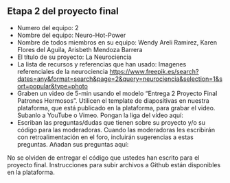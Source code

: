 ## Etapa 2 del proyecto final

- Numero del equipo: 2
- Nombre del equipo: Neuro-Hot-Power
- Nombre de todos miembros en su equipo: Wendy Areli Ramirez, Karen Flores del Aguila, Arisbeth Mendoza Barrera
- El título de su proyecto: La Neurociencia
- La lista de recursos y referencias que han usado:
Imagenes referenciales de la neurociencia https://www.freepik.es/search?dates=any&format=search&page=2&query=neurociencia&selection=1&sort=popular&type=photo
- Graben un video de 5-min usando el modelo “Entrega 2 Proyecto Final Patrones Hermosos”. Utilicen el template de diapositivas en nuestra plataforma, que está publicado en la plataforma, para grabar el video. Subanlo a YouTube o Vimeo. Pongan la liga del vídeo aquí: 
- Escriban las preguntas/dudas que tienen sobre su proyecto y/o su código para las moderadoras. Cuando las moderadoras les escribirán con retroalimentación en el foro, incluirán sugerencias a estas preguntas. Añadan sus preguntas aquí:

No se olviden de entregar el código que ustedes han escrito para el proyecto final. Instrucciones para subir archivos a Github están disponibles en la plataforma.
